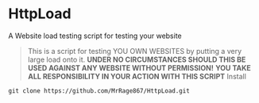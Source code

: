 # HttpLoad
A Website load testing script for testing your website

> This is a script for testing YOU OWN WEBSITES by putting a very large load onto it.
>**UNDER NO CIRCUMSTANCES SHOULD THIS BE USED AGAINST ANY WEBSITE WITHOUT PERMISSION!**
>**YOU TAKE ALL RESPONSIBILITY IN YOUR ACTION WITH THIS SCRIPT**
>Install
```
git clone https://github.com/MrRage867/HttpLoad.git
```
